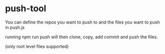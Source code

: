 # push-tool

You can define the repos you want to push to and the files you want to push in push.js

running npm run push will then clone, copy, add commit and push the files.


(only root level files supported)
